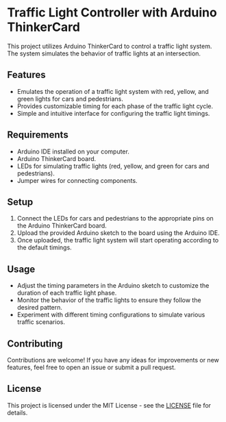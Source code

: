 # Traffic Light Controller with Arduino ThinkerCard

This project utilizes Arduino ThinkerCard to control a traffic light system. The system simulates the behavior of traffic lights at an intersection.

## Features

- Emulates the operation of a traffic light system with red, yellow, and green lights for cars and pedestrians.
- Provides customizable timing for each phase of the traffic light cycle.
- Simple and intuitive interface for configuring the traffic light timings.

## Requirements

- Arduino IDE installed on your computer.
- Arduino ThinkerCard board.
- LEDs for simulating traffic lights (red, yellow, and green for cars and pedestrians).
- Jumper wires for connecting components.

## Setup

1. Connect the LEDs for cars and pedestrians to the appropriate pins on the Arduino ThinkerCard board.
2. Upload the provided Arduino sketch to the board using the Arduino IDE.
3. Once uploaded, the traffic light system will start operating according to the default timings.

## Usage

- Adjust the timing parameters in the Arduino sketch to customize the duration of each traffic light phase.
- Monitor the behavior of the traffic lights to ensure they follow the desired pattern.
- Experiment with different timing configurations to simulate various traffic scenarios.

## Contributing

Contributions are welcome! If you have any ideas for improvements or new features, feel free to open an issue or submit a pull request.

## License

This project is licensed under the MIT License - see the [LICENSE](LICENSE) file for details.
